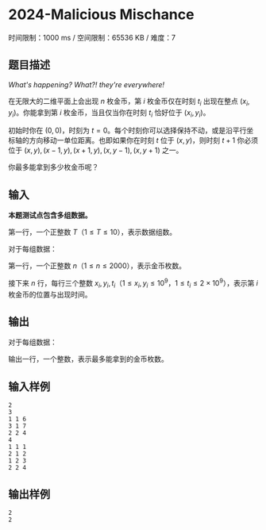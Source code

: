 # 2024-Malicious Mischance

时间限制：1000 ms / 空间限制：65536 KB / 难度：7

## 题目描述

*What's happening?*
*What?! they're everywhere!*

在无限大的二维平面上会出现 $n$ 枚金币，第 $i$ 枚金币仅在时刻 $t_i$ 出现在整点 $(x_i, y_i)$。你能拿到第 $i$ 枚金币，当且仅当你在时刻 $t_i$ 恰好位于 $(x_i, y_i)$。

初始时你在 $(0, 0)$，时刻为 $t=0$。每个时刻你可以选择保持不动，或是沿平行坐标轴的方向移动一单位距离。也即如果你在时刻 $t$ 位于 $(x,y)$，则时刻 $t + 1$ 你必须位于 $(x, y), (x-1, y), (x+1, y), (x, y-1), (x, y+1)$ 之一。

你最多能拿到多少枚金币呢？

## 输入

**本题测试点包含多组数据。**

第一行，一个正整数 $T$（$1\leq T\leq 10$），表示数据组数。

对于每组数据：

第一行，一个正整数 $n$（$1\leq n\leq 2000$），表示金币枚数。

接下来 $n$ 行，每行三个整数 $x_i, y_i, t_i$（$1\leq x_i, y_i \leq 10^9$，$1\leq t_i\leq 2\times 10^9$），表示第 $i$ 枚金币的位置与出现时间。

## 输出

对于每组数据：

输出一行，一个整数，表示最多能拿到的金币枚数。

## 输入样例

    2
    3
    1 1 6
    3 1 7
    2 2 4
    4
    1 1 1
    2 1 2
    1 2 3
    2 2 4

## 输出样例

    2
    2

